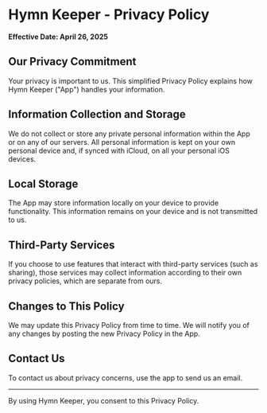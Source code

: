 # Hymn Keeper - Privacy Policy

**Effective Date: April 26, 2025**

## Our Privacy Commitment

Your privacy is important to us. This simplified Privacy Policy explains how Hymn Keeper ("App") handles your information.

## Information Collection and Storage

We do not collect or store any private personal information within the App or on any of our servers. All personal information is kept on your own personal device and, if synced with iCloud, on all your personal iOS devices.

## Local Storage

The App may store information locally on your device to provide functionality. This information remains on your device and is not transmitted to us.

## Third-Party Services

If you choose to use features that interact with third-party services (such as sharing), those services may collect information according to their own privacy policies, which are separate from ours.

## Changes to This Policy

We may update this Privacy Policy from time to time. We will notify you of any changes by posting the new Privacy Policy in the App.

## Contact Us

To contact us about privacy concerns, use the app to send us an email.

---

By using Hymn Keeper, you consent to this Privacy Policy.

